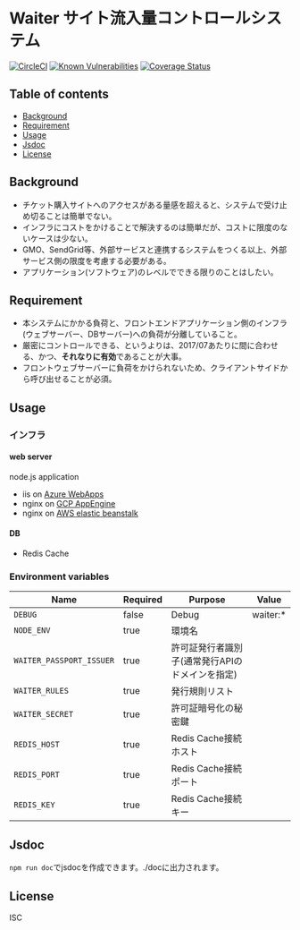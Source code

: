 # Waiter サイト流入量コントロールシステム

[![CircleCI](https://circleci.com/gh/waiter-jp/api.svg?style=svg)](https://circleci.com/gh/waiter-jp/api)
[![Known Vulnerabilities](https://snyk.io/test/github/waiter-jp/api/badge.svg)](https://snyk.io/test/github/waiter-jp/api)
[![Coverage Status](https://coveralls.io/repos/github/waiter-jp/api/badge.svg)](https://coveralls.io/github/waiter-jp/api)

## Table of contents

* [Background](#background)
* [Requirement](#requirement)
* [Usage](#usage)
* [Jsdoc](#jsdoc)
* [License](#license)

## Background
- チケット購入サイトへのアクセスがある量感を超えると、システムで受け止め切ることは簡単でない。
- インフラにコストをかけることで解決するのは簡単だが、コストに限度のないケースは少ない。
- GMO、SendGrid等、外部サービスと連携するシステムをつくる以上、外部サービス側の限度を考慮する必要がある。
- アプリケーション(ソフトウェア)のレベルでできる限りのことはしたい。

## Requirement
- 本システムにかかる負荷と、フロントエンドアプリケーション側のインフラ(ウェブサーバー、DBサーバー)への負荷が分離していること。
- 厳密にコントロールできる、というよりは、2017/07あたりに間に合わせる、かつ、**それなりに有効**であることが大事。
- フロントウェブサーバーに負荷をかけられないため、クライアントサイドから呼び出せることが必須。

## Usage

### インフラ
#### web server
node.js application  
- iis on [Azure WebApps](https://azure.microsoft.com/ja-jp/services/app-service/web/)
- nginx on [GCP AppEngine](https://cloud.google.com/appengine/?hl=ja)
- nginx on [AWS elastic beanstalk](https://aws.amazon.com/jp/elasticbeanstalk/)

#### DB
- Redis Cache

### Environment variables

| Name                     | Required | Purpose                    | Value    |
|--------------------------|----------|----------------------------|----------|
| `DEBUG`                  | false    | Debug                      | waiter:* |
| `NODE_ENV`               | true     | 環境名                        |          |
| `WAITER_PASSPORT_ISSUER` | true     | 許可証発行者識別子(通常発行APIのドメインを指定) |          |
| `WAITER_RULES`           | true     | 発行規則リスト                    |          |
| `WAITER_SECRET`          | true     | 許可証暗号化の秘密鍵                 |          |
| `REDIS_HOST`             | true     | Redis Cache接続ホスト           |          |
| `REDIS_PORT`             | true     | Redis Cache接続ポート           |          |
| `REDIS_KEY`              | true     | Redis Cache接続キー            |          |

## Jsdoc

`npm run doc`でjsdocを作成できます。./docに出力されます。

## License

ISC
